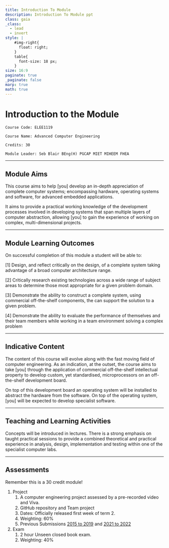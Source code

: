 ```yaml
---
title: Introduction To Module
description: Introduction To Module ppt
class: gaia
_class:
  - lead
  - invert
style: |
    #img-right{
      float: right;
    }
    table{
      font-size: 18 px;
    }
size: 16:9
paginate: true
_paginate: false
marp: true
math: true
---
```


# Introduction to the Module

    Course Code: ELEE1119 
    
    Course Name: Advanced Computer Engineering

    Credits: 30

    Module Leader: Seb Blair BEng(H) PGCAP MIET MIHEEM FHEA



---

## Module Aims

This course aims to help [you] develop an in-depth appreciation of complete computer systems; encompassing hardware, operating systems and software, for advanced embedded applications. 

It aims to provide a practical working knowledge of the development processes involved in developing systems that span multiple layers of computer abstraction, allowing [you] to gain the experience of working on complex, multi-dimensional projects.

---

## Module Learning Outcomes 

On successful completion of this module a student will be able to:

[1] Design, and reflect critically on the design, of a complete system taking advantage of a broad computer architecture range.

[2] Critically research existing technologies across a wide range of subject areas to determine those most appropriate for a given problem domain.

[3] Demonstrate the ability to construct a complete system, using commercial off-the-shelf components, the can support the solution to a given problem.

[4] Demonstrate the ability to evaluate the performance of themselves and their team members while working in a team environment solving a complex problem

---

## Indicative Content

The content of this course will evolve along with the fast moving field of computer engineering. As an indication, at the outset, the course aims to take [you] through the application of commercial off-the-shelf intellectual property to develop custom, yet standardised, microprocessors on an off-the-shelf development board. 

On top of this development board an operating system will be installed to abstract the hardware from the software. On top of the operating system, [you] will be expected to develop specialist software.

--- 


## Teaching and Learning Activities

Concepts will be introduced in lectures. There is a strong emphasis on taught practical sessions to provide a combined theoretical and practical experience in analysis, design, implementation and testing within one of the specialist computer labs.

---

## Assessments 
Remember this is a 30 credit module!

1. Project 
   1. A computer engineering project assessed by a pre-recorded video and Viva.
   2. GitHub repository and Team project
   3. Dates: Officially released first week of term 2.
   4. Weighting: 60%
   5. Previous Submissions [2015 to 2019](https://www.youtube.com/channel/UCUCG3PqKw9yKWqGBTlN1Kuw/videos) and [2021 to 2022](https://www.youtube.com/watch?v=HJBah1AWvD8)
2. Exam
   1. 2 hour Unseen closed book exam.
   2. Weighting: 40%